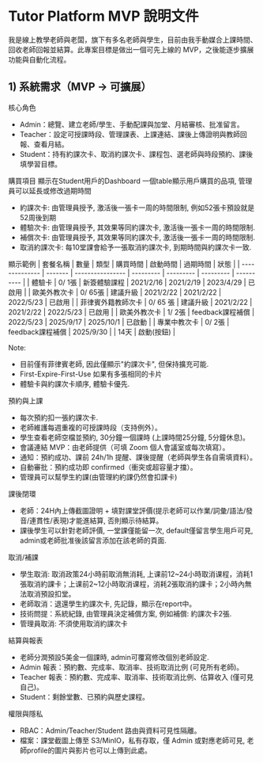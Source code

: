 # Tutor Platform MVP 說明文件

我是線上教學老師與老闆，旗下有多名老師與學生，目前由我手動媒合上課時間、回收老師回報並結算。此專案目標是做出一個可先上線的 MVP，之後能逐步擴展功能與自動化流程。

## 1) 系統需求（MVP → 可擴展）

核心角色
- Admin：總覽、建立老師/學生、手動配課與加堂、月結審核、批准留言。
- Teacher：設定可授課時段、管理課表、上課連結、課後上傳證明與教師回報、查看月結。
- Student：持有約課次卡、取消約課次卡、課程包、選老師與時段預約、課後填學習目標。

購買項目
顯示在Student用戶的Dashboard
一個table顯示用戶購買的品項, 管理員可以延長或修改過期時間
- 約課次卡: 由管理員授予, 激活後一張卡一周的時間限制, 例如52張卡預設就是52周後到期
- 體驗次卡: 由管理員授予, 其效果等同約課次卡, 激活後一張卡一周的時間限制.
- 補償次卡: 由管理員授予, 其效果等同約課次卡, 激活後一張卡一周的時間限制.
- 取消約課次卡: 每10堂課會給予一張取消約課次卡, 到期時間與約課次卡一致.

顯示範例
| 套餐名稱 | 數量 | 類型 | 購買時間 | 啟動時間 | 過期時間 | 狀態 |
| -------------- | ------- | ---------------- | --------- | --------- | --------- | ---------- |
| 體驗卡 | 0/ 1張 | 新簽體驗課程 | 2021/2/16 | 2021/2/19 | 2023/4/29 | 已啟用 |
| 歐美外教次卡 | 0/ 65張 | 建議升級 | 2021/2/22 | 2021/2/22 | 2022/5/23 | 已啟用 |
| 菲律賓外籍教師次卡 | 0/ 65 張 | 建議升級 | 2021/2/22 | 2021/2/22 | 2022/5/23 | 已啟用 |
| 歐美外教次卡 | 1/ 2張 | feedback課程補償 | 2022/5/23 | 2025/9/17 | 2025/10/1 | 已啟動 |
| 專業中教次卡 | 0/ 2張 | feedback課程補償 | 2025/9/30 | | 14天 | 啟動(按鈕) |

Note: 
- 目前僅有菲律賓老師, 因此僅顯示"約課次卡", 但保持擴充可能.
- First-Expire-First-Use 如果有多張相同的卡片
- 體驗卡與約課次卡順序, 體驗卡優先.

預約與上課
- 每次預約扣一張約課次卡.
- 老師維護每週重複的可授課時段（支持例外）。
- 學生查看老師空檔並預約, 30分鐘一個課時 (上課時間25分鐘, 5分鐘休息)。
- 會議連結 MVP：由老師提供（可填 Zoom 個人會議室或每次填寫）。
- 通知：預約成功、課前 24h/1h 提醒、課後提醒（老師與學生各自需填資料）。
- 自動審批：預約成功即 confirmed（衝突或超容量才擋）。
- 管理員可以幫學生約課(由管理約約課仍然會扣課卡)

課後閉環
- 老師：24H內上傳截圖證明 + 填對課堂評價(提示老師可以作業/詞彙/語法/發音/連貫性/表現)才能進結算, 否則顯示待結算。
- 課後學生可以針對老師評價, 一堂課僅能留一次, default僅留言學生用戶可見, admin或老師批准後該留言添加在該老師的頁面.

取消/補課
- 學生取消: 取消政策24小時前取消無消耗, 上课前12~24小時取消课程，消耗1張取消約課卡；上课前2~12小時取消课程，消耗2張取消約課卡；2小時內無法取消預設扣堂。
- 老師取消：退還學生約課次卡, 先記錄，顯示在report中。
- 技術問提：系統紀錄, 由管理員決定補償方案, 例如補償: 約課次卡2張.
- 管理員取消: 不須使用取消約課次卡

結算與報表
- 老師分潤預設5美金一個課時, admin可覆寫修改個別老師設定.
- Admin 報表：預約數、完成率、取消率、技術取消比例 (可見所有老師)。
- Teacher 報表：預約數、完成率、取消率、技術取消比例、估算收入 (僅可見自己)。
- Student：剩餘堂數、已預約與歷史課程。

權限與隱私
- RBAC：Admin/Teacher/Student 路由與資料可見性隔離。
- 檔案：課堂截圖上傳至 S3/MinIO，私有存取，僅 Admin 或對應老師可見, 老師profile的圖片與影片也可以上傳到此處。